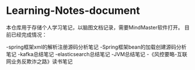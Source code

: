 # Learning-Notes-document
本仓库用于存储个人学习笔记，以脑图文档记录，需要MindMaster软件打开。
目前已经完成情况：<p/>
-spring框架xml的解析注册源码分析笔记
-Spring框架bean的加载创建源码分析笔记
-kafka总结笔记
-elasticsearch总结笔记
-JVM总结笔记
-《风控要略-互联网业务反欺诈之路》读书笔记
